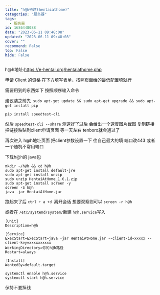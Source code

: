 ```yaml
---
title: "h@h搭建(hentaiathome)"
categories: "服务器"
tags:
  - 服务器
id: 1686448088
date: "2023-06-11 09:48:08"
updated: "2023-06-11 09:48:08"
cover: ""
recommend: False
top: False
hide: False
---
```


h@h地址:https://e-hentai.org/hentaiathome.php

申请 Client 的资格 在下方填写表单，按照页面给的最低配置填就行

需要用到的东西如下   按照顺序输入命令

建议装之前先``` sudo apt-get update && sudo apt-get upgrade && sudo apt-get install pip```

```
pip install speedtest-cli
```

然后 ```speedtest-cli --share```    测速好了过后  会给出一个速度图片截图  复制链接  把链接粘贴到client申请页面  等一天左右 tenboro就会通过了

再次进入 h@h地址页面  把client参数设置一下  往自己最大的填  端口改443 或者一个随机不常用端口

下载h@h的 java包  
```
mkdir ~/h@h && cd h@h
sudo apt-get install default-jre
sudo apt-get install unzip
sudo unzip HentaiAtHome_1.6.1.zip
sudo apt-get install screen -y
screen -S h@h
java -jar HentaiAtHome.jar
```
跑起来了后 ```ctrl + a +d ```离开会话   想要观察则可以 ```screen -r h@h```

或者在 ```/etc/systemd/system/```新建 ```h@h.service```写入

```
[Unit]
Description=h@h

[Service]
ExecStart=ExecStart=java -jar HentaiAtHome.jar --client-id=xxxxx --client-key=xxxxxxxxxx
WorkingDirectory=你的h@h路径
Restart=always

[Install]
WantedBy=default.target
```

```
systemctl enable h@h.service
systemctl start h@h.service

```

保持不要掉线  
 